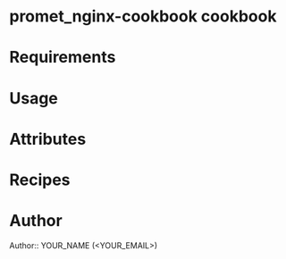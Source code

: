 # promet_nginx-cookbook cookbook

# Requirements

# Usage

# Attributes

# Recipes

# Author

Author:: YOUR_NAME (<YOUR_EMAIL>)
